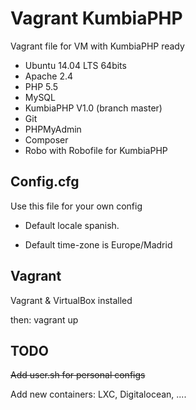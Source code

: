 # Vagrant KumbiaPHP
Vagrant file for VM with KumbiaPHP ready

* Ubuntu 14.04 LTS 64bits
* Apache 2.4
* PHP 5.5
* MySQL
* KumbiaPHP V1.0 (branch master)
* Git
* PHPMyAdmin
* Composer
* Robo with Robofile for KumbiaPHP

## Config.cfg

Use this file for your own config

* Default locale spanish.

* Default time-zone is Europe/Madrid

## Vagrant

Vagrant & VirtualBox installed

then: vagrant up

## TODO

<del>Add user.sh for personal configs

Add new containers: LXC, Digitalocean, ....


